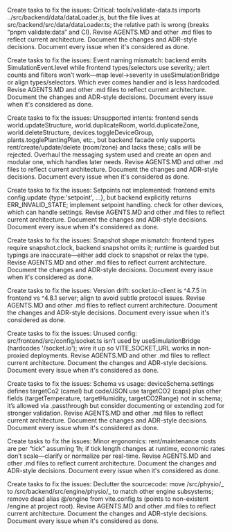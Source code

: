 Create tasks to fix the issues:
Critical: tools/validate-data.ts imports ../src/backend/data/dataLoader.js, but the file lives at src/backend/src/data/dataLoader.ts; the relative path is wrong (breaks “pnpm validate:data” and CI).
Revise AGENTS.MD and other .md files to reflect current architecture. Document the changes and ADR-style decisions. Document every issue when it's considered as done.

Create tasks to fix the issues:
Event naming mismatch: backend emits SimulationEvent.level while frontend types/selectors use severity; alert counts and filters won’t work—map level->severity in useSimulationBridge or align types/selectors. Which ever comes handier and is less hardcoded.
Revise AGENTS.MD and other .md files to reflect current architecture. Document the changes and ADR-style decisions. Document every issue when it's considered as done.

Create tasks to fix the issues:
Unsupported intents: frontend sends world.updateStructure, world.duplicateRoom, world.duplicateZone, world.deleteStructure, devices.toggleDeviceGroup, plants.togglePlantingPlan, etc., but backend facade only supports rent/create/update/delete (room/zone) and lacks these; calls will be rejected. Overhaul the messaging system used and create an open and modular one, which handles later needs.
Revise AGENTS.MD and other .md files to reflect current architecture. Document the changes and ADR-style decisions. Document every issue when it's considered as done.

Create tasks to fix the issues:
Setpoints not implemented: frontend emits config.update {type:'setpoint', ...}, but backend explicitly returns ERR_INVALID_STATE; implement setpoint handling. check for other devices, which can handle settings.
Revise AGENTS.MD and other .md files to reflect current architecture. Document the changes and ADR-style decisions. Document every issue when it's considered as done.

Create tasks to fix the issues:
Snapshot shape mismatch: frontend types require snapshot.clock, backend snapshot omits it; runtime is guarded but typings are inaccurate—either add clock to snapshot or relax the type.
Revise AGENTS.MD and other .md files to reflect current architecture. Document the changes and ADR-style decisions. Document every issue when it's considered as done.

Create tasks to fix the issues:
Version drift: socket.io-client is ^4.7.5 in frontend vs ^4.8.1 server; align to avoid subtle protocol issues.
Revise AGENTS.MD and other .md files to reflect current architecture. Document the changes and ADR-style decisions. Document every issue when it's considered as done.

Create tasks to fix the issues:
Unused config: src/frontend/src/config/socket.ts isn’t used by useSimulationBridge (hardcodes '/socket.io'); wire it up so VITE_SOCKET_URL works in non-proxied deployments.
Revise AGENTS.MD and other .md files to reflect current architecture. Document the changes and ADR-style decisions. Document every issue when it's considered as done.

Create tasks to fix the issues:
Schema vs usage: deviceSchema.settings defines targetCo2 (camel) but code/JSON use targetCO2 (caps) plus other fields (targetTemperature, targetHumidity, targetCO2Range) not in schema; it’s allowed via .passthrough but consider documenting or extending zod for stronger validation.
Revise AGENTS.MD and other .md files to reflect current architecture. Document the changes and ADR-style decisions. Document every issue when it's considered as done.

Create tasks to fix the issues:
Minor ergonomics: rent/maintenance costs are per “tick” assuming 1h; if tick length changes at runtime, economic rates don’t scale—clarify or normalize per real-time.
Revise AGENTS.MD and other .md files to reflect current architecture. Document the changes and ADR-style decisions. Document every issue when it's considered as done.

Create tasks to fix the issues:
Declutter the sourcecode: move /src/physio/_ to /src/backend/src/engine/physio/_ to match other engine subsystems; remove dead alias @/engine from vite.config.ts (points to non-existent /engine at project root).
Revise AGENTS.MD and other .md files to reflect current architecture. Document the changes and ADR-style decisions. Document every issue when it's considered as done.
